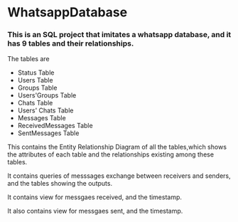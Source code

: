 # WhatsappDatabase
### This is an SQL project that  imitates a whatsapp database, and it has 9 tables and their relationships.
The tables are
* Status Table
* Users Table
* Groups Table
* Users'Groups Table
* Chats Table
* Users' Chats Table
* Messages Table
* ReceivedMessages Table
* SentMessages Table 

This  contains the Entity Relationship Diagram of all the tables,which shows the attributes of each table and the relationships existing among these tables.

It  contains queries of messsages exchange between receivers and senders, and the tables showing the outputs.

It contains view for messgaes received, and the timestamp.

It also contains view for messgaes sent, and the timestamp.
